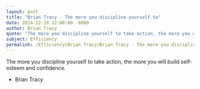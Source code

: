 ```yaml
---
layout: post
title: "Brian Tracy - The more you discipline yourself to"
date: 2024-12-28 12:00:00 -0000
author: Brian Tracy
quote: "The more you discipline yourself to take action, the more you will build self-esteem and confidence."
subject: Efficiency
permalink: /Efficiency/Brian Tracy/Brian Tracy - The more you discipline yourself to
---
```


The more you discipline yourself to take action, the more you will build self-esteem and confidence.

- Brian Tracy
